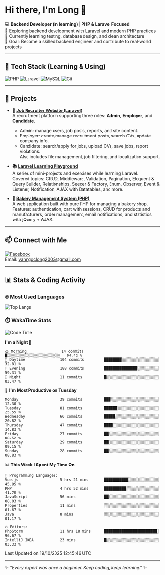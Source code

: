 # Hi there, I'm Long 👋

💻 **Backend Developer (in learning) | PHP & Laravel Focused**  
🚀 Exploring backend development with Laravel and modern PHP practices  
🌱 Currently learning testing, database design, and clean architecture  
🎯 Goal: Become a skilled backend engineer and contribute to real-world projects  

---

## 🔧 Tech Stack (Learning & Using)
![PHP](https://img.shields.io/badge/PHP-777BB4?style=for-the-badge&logo=php&logoColor=white)
![Laravel](https://img.shields.io/badge/Laravel-FF2D20?style=for-the-badge&logo=laravel&logoColor=white)
![MySQL](https://img.shields.io/badge/MySQL-005C84?style=for-the-badge&logo=mysql&logoColor=white)
![Git](https://img.shields.io/badge/Git-F05032?style=for-the-badge&logo=git&logoColor=white)

---

## 🚀 Projects

- **💼 [Job Recruiter Website (Laravel)](https://github.com/ngoclong712/web_moi_gioi_viec_lam)**  
  A recruitment platform supporting three roles: **Admin**, **Employer**, and **Candidate**.  
  - Admin: manage users, job posts, reports, and site content.  
  - Employer: create/manage recruitment posts, search CVs, update company info.  
  - Candidate: search/apply for jobs, upload CVs, save jobs, report violations.  
  Also includes file management, job filtering, and localization support.

- **📚 [Laravel Learning Playground](https://github.com/ngoclong712/web_laravel)**  
  A series of mini-projects and exercises while learning Laravel.  
  Covered topics: CRUD, Middleware, Validation, Pagination, Eloquent & Query Builder, Relationships, Seeder & Factory, Enum, Observer, Event & Listener, Notification, AJAX with Datatables, and more.  

- **🍞 [Bakery Management System (PHP)](https://github.com/ngoclong712/Bakery_Management_System)**  
  A web application built with pure PHP for managing a bakery shop.  
  Features: authentication, cart with sessions, CRUD for products and manufacturers, order management, email notifications, and statistics with jQuery + AJAX.    

---

## 📫 Connect with Me
[![Facebook](https://img.shields.io/badge/Facebook-1877F2?style=for-the-badge&logo=facebook&logoColor=white)](https://facebook.com/vanngoclong712)    
Email: vanngoclong2003@gmail.com

---

## 📊 Stats & Coding Activity

### 🔥 Most Used Languages
![Top Langs](https://github-readme-stats.vercel.app/api/top-langs/?username=ngoclong712&layout=compact&theme=radical)

### ⏱️ WakaTime Stats
<!--START_SECTION:waka-->
![Code Time](http://img.shields.io/badge/Code%20Time-79%20hrs%2013%20mins-blue)

**I'm a Night 🦉** 

```text
🌞 Morning                14 commits          █░░░░░░░░░░░░░░░░░░░░░░░░   04.42 % 
🌆 Daytime                104 commits         ████████░░░░░░░░░░░░░░░░░   32.81 % 
🌃 Evening                188 commits         ███████████████░░░░░░░░░░   59.31 % 
🌙 Night                  11 commits          █░░░░░░░░░░░░░░░░░░░░░░░░   03.47 % 
```
📅 **I'm Most Productive on Tuesday** 

```text
Monday                   39 commits          ███░░░░░░░░░░░░░░░░░░░░░░   12.30 % 
Tuesday                  81 commits          ██████░░░░░░░░░░░░░░░░░░░   25.55 % 
Wednesday                66 commits          █████░░░░░░░░░░░░░░░░░░░░   20.82 % 
Thursday                 47 commits          ████░░░░░░░░░░░░░░░░░░░░░   14.83 % 
Friday                   27 commits          ██░░░░░░░░░░░░░░░░░░░░░░░   08.52 % 
Saturday                 29 commits          ██░░░░░░░░░░░░░░░░░░░░░░░   09.15 % 
Sunday                   28 commits          ██░░░░░░░░░░░░░░░░░░░░░░░   08.83 % 
```


📊 **This Week I Spent My Time On** 

```text
💬 Programming Languages: 
Vue.js                   5 hrs 21 mins       ███████████░░░░░░░░░░░░░░   45.85 % 
PHP                      4 hrs 52 mins       ██████████░░░░░░░░░░░░░░░   41.75 % 
JavaScript               56 mins             ██░░░░░░░░░░░░░░░░░░░░░░░   08.03 % 
Properties               11 mins             ░░░░░░░░░░░░░░░░░░░░░░░░░   01.67 % 
Java                     8 mins              ░░░░░░░░░░░░░░░░░░░░░░░░░   01.17 % 

🔥 Editors: 
PhpStorm                 11 hrs 18 mins      ████████████████████████░   96.67 % 
IntelliJ IDEA            23 mins             █░░░░░░░░░░░░░░░░░░░░░░░░   03.33 % 
```


 Last Updated on 19/10/2025 12:45:46 UTC
<!--END_SECTION:waka-->


---

✨ *“Every expert was once a beginner. Keep coding, keep learning.”* ✨
<!--
**ngoclong712/ngoclong712** is a ✨ _special_ ✨ repository because its `README.md` (this file) appears on your GitHub profile.

Here are some ideas to get you started:

![Long's GitHub stats](https://github-readme-stats.vercel.app/api?username=ngoclong712&show_icons=true&theme=radical)  
- 🔭 I’m currently working on ...
- 🌱 I’m currently learning ...
- 👯 I’m looking to collaborate on ...
- 🤔 I’m looking for help with ...
- 💬 Ask me about ...
- 📫 How to reach me: ...
- 😄 Pronouns: ...
- ⚡ Fun fact: ...
-->
